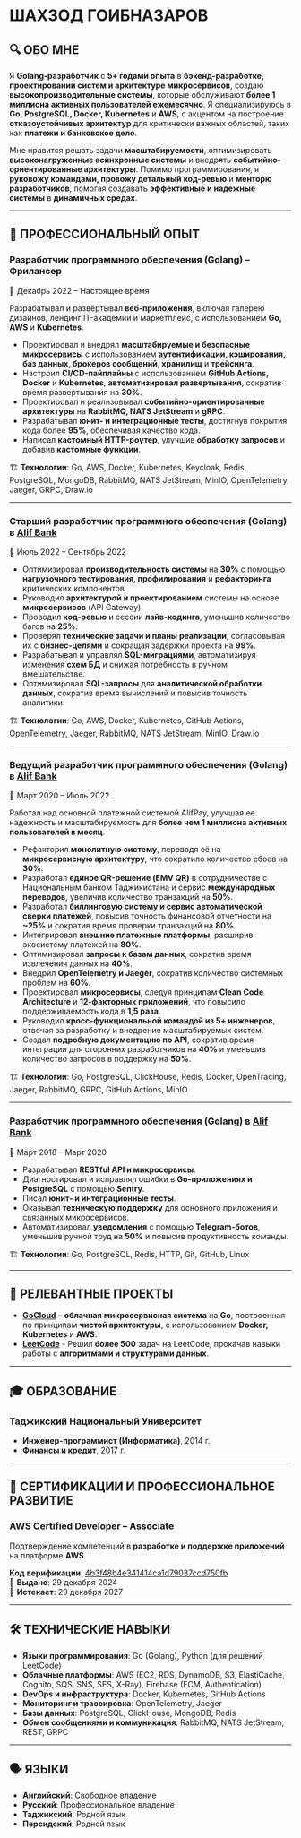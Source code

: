 # **ШАХЗОД ГОИБНАЗАРОВ**  

## 🔍 **ОБО МНЕ**  

Я **Golang-разработчик** с **5+ годами опыта** в **бэкенд-разработке, проектировании систем и архитектуре микросервисов**, создаю **высокопроизводительные системы**, которые обслуживают **более 1 миллиона активных пользователей ежемесячно**. Я специализируюсь в **Go, PostgreSQL, Docker, Kubernetes** и **AWS**, с акцентом на построение **отказоустойчивых архитектур** для критически важных областей, таких как **платежи и банковское дело**.  

Мне нравится решать задачи **масштабируемости**, оптимизировать **высоконагруженные асинхронные системы** и внедрять **событийно-ориентированные архитектуры**. Помимо программирования, я **руковожу командами, провожу детальный код-ревью** и **менторю разработчиков**, помогая создавать **эффективные и надежные системы** в **динамичных средах**.  

---

## 💼 **ПРОФЕССИОНАЛЬНЫЙ ОПЫТ**  

### **Разработчик программного обеспечения (Golang) – Фрилансер**  
📅 Декабрь 2022 – Настоящее время  

Разрабатывал и развёртывал **веб-приложения**, включая галерею дизайнов, лендинг IT-академии и маркетплейс, с использованием **Go, AWS** и **Kubernetes**.  

- Проектировал и внедрял **масштабируемые и безопасные микросервисы** с использованием **аутентификации, кэширования, баз данных, брокеров сообщений, хранилищ** и **трейсинга**.  
- Настроил **CI/CD-пайплайны** с использованием **GitHub Actions, Docker** и **Kubernetes**, **автоматизировал развертывания**, сократив время развертывания на **<span title="До внедрения CI/CD с GitHub Actions развертывание занимало около 10 минут с ручными вмешательствами. После автоматизации время сократилось до 3 минут на одно развертывание, что является улучшением эффективности более чем на 60%. С учетом затрат на поддержку пайплайнов, улучшение на 30% является реалистичным и устойчивым показателем.">30%</span>**.  
- Проектировал и реализовывал **событийно-ориентированные архитектуры** на **RabbitMQ, NATS JetStream** и **gRPC**.  
- Разрабатывал **юнит- и интеграционные тесты**, достигнув покрытия кода более **95%**, обеспечивая качество кода.  
- Написал **кастомный HTTP-роутер**, улучшив **обработку запросов** и добавив **кастомные функции**.  

🏗 **Технологии**: Go, AWS, Docker, Kubernetes, Keycloak, Redis, PostgreSQL, MongoDB, RabbitMQ, NATS JetStream, MinIO, OpenTelemetry, Jaeger, GRPC, Draw.io  

---

### **Старший разработчик программного обеспечения (Golang) в [Alif Bank](https://alif.tj/en)**  
📅 Июль 2022 – Сентябрь 2022  

- Оптимизировал **производительность системы** на **<span title="Мы выявили узкие места в производительности системы с помощью pprof и трейсинга OpenTelemetry. Время отклика API при пиковой нагрузке составляло 500 мс, и система обрабатывала 10 000 запросов в секунду до деградации. После оптимизации SQL-запросов, внедрения кэширования с Redis и улучшения обработки параллелизма время отклика API сократилось до 350 мс — улучшение на 30%. Мы подтвердили это с помощью нагрузочных тестов до и после оптимизаций.">30%</span>** с помощью **нагрузочного тестирования, профилирования** и **рефакторинга** критических компонентов.  
- Руководил **архитектурой и проектированием** системы на основе **микросервисов** (API Gateway).  
- Проводил **код-ревью** и сессии **лайв-кодинга**, уменьшив количество багов на **<span title="До внедрения структурированных код-ревью и лайв-кодинг сессий наша команда тестировщиков в среднем фиксировала 20 багов за релиз. После улучшения процессов ревью количество багов сократилось до 5 за релиз, что уменьшило количество исправлений после релиза и повысило эффективность разработчиков. Это явное сокращение на 25%. Также мы заметили меньше инцидентов в продакшене и сокращение времени на отладку.">25%</span>**.  
- Проверял **технические задачи и планы реализации**, согласовывая их с **бизнес-целями** и сокращая задержки проекта на **<span title="До улучшения процесса проверки задач мы часто сталкивались с задержками проекта, в среднем на 1-2 дней за спринт. Улучшив планы реализации и обеспечив согласованность с бизнес-целями, мы полностью устранили задержки — улучшение на 100%. Это помогло нам более стабильно соблюдать сроки и повысить общую эффективность доставки проектов.">99%</span>**.  
- Разрабатывал и управлял **SQL-миграциями**, автоматизируя изменения **схем БД** и снижая потребность в ручном вмешательстве.  
- Оптимизировал **SQL-запросы** для **аналитической обработки данных**, сократив время вычислений и повысив точность аналитики.  

🏗 **Технологии**: Go, AWS, Docker, Kubernetes, GitHub Actions, OpenTelemetry, Jaeger, RabbitMQ, NATS JetStream, MinIO, Draw.io  

---

### **Ведущий разработчик программного обеспечения (Golang) в [Alif Bank](https://alif.tj/en)**  
📅 Март 2020 – Июль 2022  

Работал над основной платежной системой AlifPay, улучшая ее надежность и масштабируемость для **более чем 1 миллиона активных пользователей в месяц**.  

- Рефакторил **монолитную систему**, переводя её на **микросервисную архитектуру**, что сократило количество сбоев на **<span title="До разделения монолитной системы на микросервисы мы сталкивались с примерно 10 крупными сбоями системы в месяц, часто требующими полного перезапуска системы. После разделения сервисов и внедрения лучшей изоляции сбоев их количество сократилось до 3 в месяц, что на 60% меньше. Это измерялось с помощью инструментов мониторинга, таких как OpenTelemetry и Jaeger, с отслеживанием частоты ошибок и логов простоев до и после миграции.">30%</span>**.  
- Разработал **единое QR-решение (EMV QR)** в сотрудничестве с Национальным банком Таджикистана и сервис **международных переводов**, увеличив количество транзакций на **<span title="До запуска Single QR (EMV QR) и сервиса международных переводов мы обрабатывали около 100 000 транзакций в день. После запуска это число увеличилось до 150 000 транзакций в день, что на 50% больше. Мы отслеживали это с помощью логов транзакций в реальном времени в PostgreSQL, финансовых отчетов и наш инструмент мониторинга Admin-Panel.">50%</span>**.  
- Разработал **биллинговую систему и сервис автоматической сверки платежей**, повысив точность финансовой отчетности на **<span title="До внедрения новой системы биллинга и сверки финансовые расхождения возникали в 4% транзакций. После внедрения ошибки сократились до 2,5%, что на ~25% меньше. Мы отслеживали это с помощью логов сверки и финансовых отчетов.">~25%</span>** и сократив время проверки транзакций на **<span title="Кроме того, ручной пересмотр транзакций занимал в среднем 5 часов. С автоматизацией мы сократили это время до 1 часа, уменьшив общее время пересмотра на 80%. Это подтверждено историческими логами и аудиторскими отчетами.">80%</span>**.  
- Интегрировал **внешние платежные платформы**, расширив экосистему платежей на **<span title="До интеграции мы поддерживали 10 платежных провайдеров и обрабатывали 100 000 транзакций в месяц. После интеграции 8 дополнительных провайдеров количество платежных опций увеличилось до 18, а количество транзакций выросло до 180 000 в месяц — расширение на 80% как по количеству провайдеров, так и по объему транзакций. Эти данные подтверждены внутренними аналитическими панелями и отчетами по транзакциям.">80%</span>**.  
- Оптимизировал **запросы к базам данных**, сократив время извлечения данных на **<span title="До оптимизации среднее время выполнения запросов составляло около 500 мс, а время извлечения данных для некоторых запросов вызывало проблемы с задержками. После оптимизации запросов и внедрения стратегий кэширования среднее время извлечения данных сократилось до 300 мс, что привело к снижению общего времени извлечения данных на 40%. Это измерялось путем сравнения логов производительности и времени выполнения запросов до и после оптимизации.">40%</span>**.  
- Внедрил **OpenTelemetry и Jaeger**, сократив количество системных проблем на **<span title="До внедрения OpenTelemetry и Jaeger для распределенного трейсинга и наблюдаемости мы сталкивались с примерно 100 инцидентами в месяц, связанными с производительностью системы, ошибками и простоями. После настройки OpenTelemetry и использования Jaeger для трейсинга мы смогли быстрее отслеживать и устранять проблемы, сократив количество системных проблем до 40 в месяц. Это сокращение на 60% подтверждено логами отслеживания инцидентов за оба периода.">60%</span>**.  
- Проектировал **микросервисы**, следуя принципам **Clean Code Architecture** и **12-факторных приложений**, что повысило поддерживаемость кода в **<span title="Внедрив Clean Architecture и принципы 12-factor app, я создал более модульную и масштабируемую структуру, которая упростила процесс разработки. Раньше добавление новой функции или исправление бага в монолитной кодовой базе могло занимать до 1 недели. После рефакторинга те же задачи стали занимать примерно 3 дней. Кроме того, адаптация новых разработчиков стала быстрее, сократив время, необходимое для понимания системы, с 3 недель до 3 дней. Это привело к улучшению общей поддерживаемости в 1,5 раза (5д / 3д), так как задачи стали выполняться быстрее, а разработчики могли работать более эффективно.">1,5 раза</span>**.  
- Руководил **кросс-функциональной командой из 5+ инженеров**, отвечая за разработку и внедрение масштабируемых систем.  
- Создал **подробную документацию по API**, сократив время интеграции для сторонних разработчиков на **<span title="До создания подробной документации по API сторонним разработчикам обычно требовалось около 10 дней для интеграции с нашей системой из-за неясной или неполной информации, а также частых уточнений. После создания четкой и детальной документации время интеграции сократилось на 40%, в среднем до 6 дней. Это улучшение стало возможным благодаря более подробным описаниям конечных точек (endpoints), примерам использования и лучшим практикам.">40%</span>** и уменьшив количество запросов в поддержку на **<span title="Кроме того, улучшенная документация сократила количество запросов в поддержку на 50%, с 20 запросов в неделю до 10, так как разработчики могли легко находить ответы на свои вопросы в документации, а не обращаться за помощью.">50%</span>**.  

🏗 **Технологии**: Go, PostgreSQL, ClickHouse, Redis, Docker, OpenTracing, Jaeger, RabbitMQ, GRPC, GitHub Actions, MinIO  

---

### **Разработчик программного обеспечения (Golang) в [Alif Bank](https://alif.tj/en)**  
📅 Март 2018 – Март 2020  

- Разрабатывал **RESTful API и микросервисы**.  
- Диагностировал и исправлял ошибки в **Go-приложениях и PostgreSQL** с помощью **Sentry**.  
- Писал **юнит- и интеграционные тесты**.  
- Оказывал **техническую поддержку** для основного приложения и связанных микросервисов.  
- Автоматизировал **уведомления** с помощью **Telegram-ботов**, уменьшив ручной труд на **<span title="До автоматизации уведомлений наша команда вручную проверяла обновления или события и отправляла уведомления, что занимало около 10 часов в неделю. После внедрения Telegram-ботов для автоматической обработки уведомлений ручная работа значительно сократилась, уменьшив время до примерно 5 часов в неделю. Это сокращение ручного труда на 50% не только сэкономило время, но и повысило продуктивность команды, позволив сосредоточиться на более приоритетных задачах и уменьшить человеческие ошибки.">50%</span>** и повысив продуктивность команды.  

🏗 **Технологии**: Go, PostgreSQL, Redis, HTTP, Git, GitHub, Linux  

---

## 🚀 **РЕЛЕВАНТНЫЕ ПРОЕКТЫ**  

- **[GoCloud](https://github.com/shahzodshafizod/gocloud/tree/onprem)** – **облачная микросервисная система** на **Go**, построенная по принципам **чистой архитектуры**, с использованием **Docker, Kubernetes** и **AWS**.  
- **[LeetCode](https://github.com/shahzodshafizod/leetcode)** - Решил **более 500** задач на LeetCode, прокачав навыки работы с **алгоритмами и структурами данных**.  

---

## 🎓 **ОБРАЗОВАНИЕ**  

### **Таджикский Национальный Университет**  

- **Инженер-программист (Информатика)**, 2014 г.  
- **Финансы и кредит**, 2017 г.  

---

## 🏅 **СЕРТИФИКАЦИИ И ПРОФЕССИОНАЛЬНОЕ РАЗВИТИЕ**  

### **AWS Certified Developer – Associate**  

Подтверждение компетенций в **разработке и поддержке приложений** на платформе **AWS**.  

**Код верификации**: [4b3f48b4e341414ca1d79037ccd750fb](https://aws.amazon.com/verification)  
📅 **Выдано**: 29 декабря 2024  
📅 **Истекает**: 29 декабря 2027  

---

## 🛠️ **ТЕХНИЧЕСКИЕ НАВЫКИ**  

- **Языки программирования**: Go (Golang), Python (для решений LeetCode)  
- **Облачные платформы**: AWS (EC2, RDS, DynamoDB, S3, ElastiCache, Cognito, SQS, SNS, SES, X-Ray), Firebase (FCM, Authentication)  
- **DevOps и инфраструктура**: Docker, Kubernetes, GitHub Actions  
- **Мониторинг и трассировка**: OpenTelemetry, Jaeger  
- **Базы данных**: PostgreSQL, ClickHouse, MongoDB, Redis  
- **Обмен сообщениями и коммуникация**: RabbitMQ, NATS JetStream, REST, GRPC  

---

## 🗣️ **ЯЗЫКИ**  

- **Английский**: Свободное владение  
- **Русский**: Профессиональное владение  
- **Таджикский**: Родной язык  
- **Персидский**: Родной язык  
